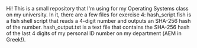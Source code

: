 Hi! This is a small repository that I'm using for my Operating Systems class on my university.
In it, there are a few files for exercise 4:
hash_script.fish is a fish shell script that reads a 4-digit number and outputs an SHA-256 hash of the number.
hash_output.txt is a text file that contains the SHA-256 hash of the last 4 digits of my personal ID number on my department (ΑΕΜ in Greek!).
